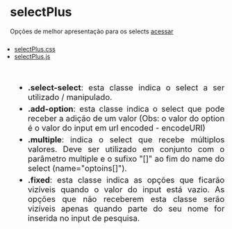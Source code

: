 # selectPlus
Opções de melhor apresentação para os selects
<a href="https://jonta-sancar.github.io/selectPlus/">acessar</a>
<ul class="buttons" style="padding: 10px;">
  <li><a class="btn" download="selectPlus.css" href="./selectPlus.css">selectPlus.css</a></li>
  <li><a class="btn" download="selectPlus.js" href="./selectPlus.js">selectPlus.js</a></li>
</ul>
<section style="padding: 10px;font-size:1.3em;">
  <ul style="text-align:justify; max-width: 800px;">
    <li style="margin-bottom:5px;"><strong>.select-select</strong>: esta classe indica o select a ser utilizado / manipulado.</li>
    <li style="margin-bottom:5px;"><strong>.add-option</strong>: esta classe indica o select que pode receber a adição de um valor (Obs: o valor do option é o valor do input em url encoded - encodeURI)</li>
    <li style="margin-bottom:5px;"><strong>.multiple</strong>: indica o select que recebe múltiplos valores. Deve ser utilizado em conjunto com o parâmetro multiple e o sufixo "[]" ao fim do name do select (name="optoins[]").</li>
    <li style="margin-bottom:5px;"><strong>.fixed</strong>: esta classe indica as opções que ficarão vizíveis quando o valor do input está vazio. As opções que não receberem esta classe serão vizíveis apenas quando parte do seu nome for inserida no input de pesquisa.</li>
  </ul>
</section>
